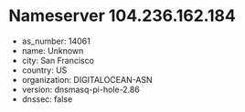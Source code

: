 # Nameserver 104.236.162.184

* as_number: 14061
* name: Unknown
* city: San Francisco
* country: US
* organization: DIGITALOCEAN-ASN
* version: dnsmasq-pi-hole-2.86
* dnssec: false
